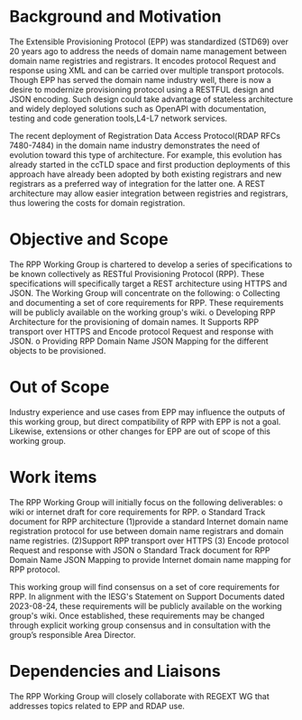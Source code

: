 # Background and Motivation
The Extensible Provisioning Protocol (EPP) was standardized (STD69) over 20 years ago to address the needs of domain name management between domain name registries and registrars. It encodes protocol Request and response using XML and can be carried over multiple transport protocols. Though EPP has served the domain name industry well, there is now a desire to modernize provisioning protocol using a RESTFUL design and JSON encoding. Such design could take advantage of stateless architecture and widely deployed solutions such as OpenAPI with documentation, testing and code generation tools,L4-L7 network services.

The recent deployment of Registration Data Access Protocol(RDAP RFCs 7480-7484) in the domain name industry demonstrates the need of evolution toward this type of architecture.
For example, this evolution has already started in the ccTLD space and first production deployments of this approach have already been adopted by both existing registrars and new registrars as a preferred way of integration for the latter one. A REST architecture may allow easier integration between registries and registrars, thus lowering the costs for domain registration.

# Objective and Scope
The RPP Working Group is chartered to develop a series of specifications to be known collectively as RESTful Provisioning Protocol (RPP). These specifications will specifically target a REST architecture using HTTPS and JSON. The Working Group will concentrate on the following:
o Collecting and documenting a set of core requirements for RPP. These requirements will be publicly available on the working group's wiki.
o Developing RPP Architecture for the provisioning of domain names. It Supports RPP transport over HTTPS and Encode protocol Request and response with JSON.
o Providing RPP Domain Name JSON Mapping for the different objects to be provisioned.

# Out of Scope
Industry experience and use cases from EPP may influence the outputs of this working group, but direct compatibility of RPP with EPP is not a goal. Likewise, extensions or other changes for EPP are out of scope of this working group.

# Work items
The RPP Working Group will initially focus on the following deliverables:
o wiki or internet draft for core requirements for RPP.
o Standard Track document for RPP architecture (1)provide a standard Internet domain name registration protocol for use between domain
   name registrars and domain name registries. (2)Support RPP transport over HTTPS (3) Encode protocol Request and response with JSON
o Standard Track document for RPP Domain Name JSON Mapping to provide Internet domain name mapping for RPP protocol.

This working group will find consensus on a set of core requirements for RPP. In alignment with the IESG's Statement on Support Documents dated 2023-08-24, these requirements will be publicly available on the working group's wiki. Once established, these requirements may be changed through explicit working group consensus and in consultation with the group’s responsible Area Director.

# Dependencies and Liaisons
The RPP Working Group will closely collaborate with REGEXT WG that addresses topics related to EPP and RDAP use.
